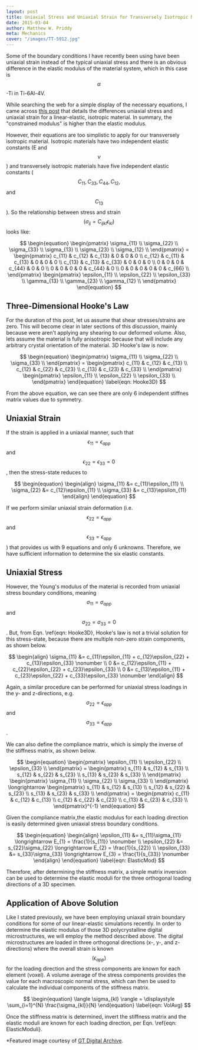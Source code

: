 ```yaml
---
layout: post
title: Uniaxial Stress and Uniaxial Strain for Transversely Isotropic Material
date: 2015-03-04
author: Matthew W. Priddy
meta: Mechanics 
cover: "/images/TT-5912.jpg"
---
```


Some of the boundary conditions I have recently been using have been uniaxial strain instead of the typical uniaxial stress and there is an obvious difference in the elastic modulus of the material system, which in this case is $$\alpha$$-Ti in Ti-6Al-4V.  

While searching the web for a simple display of the necessary equations, I came across [this post](http://csmbrannon.net/2012/08/02/distinction-between-uniaxial-stress-and-uniaxial-strain/) that details the differences uniaxial stress and uniaxial strain for a linear-elastic, isotropic material.  In summary, the "constrained modulus" is higher than the elastic modulus.  

However, their equations are too simplistic to apply for our transversely isotropic material.  Isotropic materials have two independent elastic constants (E and $$\nu$$) and transversely isotropic materials have five independent elastic constants ($$C_{11}, C_{33}, C_{44}, C_{12},$$ and $$C_{13}$$).  So the relationship between stress and strain $$\left(\sigma_{ij} = C_{ijkl} \epsilon_{kl}\right)$$ looks like:

$$
\begin{equation}
\begin{pmatrix}
\sigma_{11} \\ \sigma_{22} \\ \sigma_{33} \\ \sigma_{13} \\ \sigma_{23} \\ \sigma_{12} \\ 
\end{pmatrix} = 
\begin{pmatrix}
  c_{11} & c_{12} & c_{13} & 0 & 0 & 0 \\
  c_{12} & c_{11} & c_{13} & 0 & 0 & 0 \\
  c_{13} & c_{13} & c_{33} & 0 & 0 & 0 \\
  0 & 0 & 0 & c_{44} & 0 & 0 \\
  0 & 0 & 0 & 0 & c_{44} & 0 \\
  0 & 0 & 0 & 0 & 0 & c_{66} \\
\end{pmatrix}
\begin{pmatrix}
\epsilon_{11} \\ \epsilon_{22} \\ \epsilon_{33} \\ \gamma_{13} \\ \gamma_{23} \\ \gamma_{12} \\ 
\end{pmatrix}
\end{equation}
$$

## Three-Dimensional Hooke's Law

For the duration of this post, let us assume that shear stresses/strains are zero.  This will become clear in later sections of this discussion, mainly because were aren't applying any shearing to our deformed volume.  Also, lets assume the material is fully anisotropic because that will include any arbitrary crystal orientation of the material.  3D Hooke's law is now:

$$
\begin{equation}
\begin{pmatrix}
\sigma_{11} \\ \sigma_{22} \\ \sigma_{33} \\ 
\end{pmatrix} = 
\begin{pmatrix}
  c_{11} & c_{12} & c_{13} \\
  c_{12} & c_{22} & c_{23} \\
  c_{13} & c_{23} & c_{33} \\
\end{pmatrix}
\begin{pmatrix}
\epsilon_{11} \\ \epsilon_{22} \\ \epsilon_{33} \\ 
\end{pmatrix}
\end{equation}
\label{eqn: Hooke3D}
$$

From the above equation, we can see there are only 6 independent stiffnes matrix values due to symmetry.  

## Uniaxial Strain

If the strain is applied in a uniaxial manner, such that $$\epsilon_{11}=\epsilon_{app}$$ and  $$\epsilon_{22}=\epsilon_{33}=0$$, then the stress-state reduces to

$$
\begin{equation}
\begin{align}
  \sigma_{11} &= c_{11}\epsilon_{11}  \\
  \sigma_{22} &= c_{12}\epsilon_{11}  \\
  \sigma_{33} &= c_{13}\epsilon_{11} 
\end{align}
\end{equation}
$$

If we perform similar uniaxial strain deformation (i.e. $$\epsilon_{22}=\epsilon_{app}$$ and $$\epsilon_{33}=\epsilon_{app}$$) that provides us with 9 equations and only 6 unknowns.  Therefore, we have sufficient information to determine the six elastic constants.  

## Uniaxial Stress

However, the Young's modulus of the material is recorded from uniaxial stress boundary conditions, meaning $$\sigma_{11}=\sigma_{app}$$ and $$\sigma_{22}=\sigma_{33}=0$$.  But, from Eqn. \ref{eqn: Hooke3D}, Hooke's law is not a trivial solution for this stress-state, because there are multiple non-zero strain components, as shown below.

$$
\begin{align}
  \sigma_{11} &= c_{11}\epsilon_{11} + c_{12}\epsilon_{22} + c_{13}\epsilon_{33} \nonumber \\
            0 &= c_{12}\epsilon_{11} + c_{22}\epsilon_{22} + c_{23}\epsilon_{33} \\
            0 &= c_{13}\epsilon_{11} + c_{23}\epsilon_{22} + c_{33}\epsilon_{33} \nonumber
\end{align}
$$

Again, a similar procedure can be performed for uniaxial stress loadings in the y- and z-directions, e.g. $$\sigma_{22}=\epsilon_{app}$$ and $$\sigma_{33}=\epsilon_{app}$$.  

We can also define the compliance matrix, which is simply the inverse of the stiffness matrix, as shown below.

$$
\begin{equation}
\begin{pmatrix}
\epsilon_{11} \\ \epsilon_{22} \\ \epsilon_{33} \\ 
\end{pmatrix} = 
\begin{pmatrix}
  s_{11} & s_{12} & s_{13} \\
  s_{12} & s_{22} & s_{23} \\
  s_{13} & s_{23} & s_{33} \\
\end{pmatrix}
\begin{pmatrix}
\sigma_{11} \\ \sigma_{22} \\ \sigma_{33} \\ 
\end{pmatrix}
\longrightarrow
\begin{pmatrix}
  s_{11} & s_{12} & s_{13} \\
  s_{12} & s_{22} & s_{23} \\
  s_{13} & s_{23} & s_{33} \\
\end{pmatrix} =
\begin{pmatrix}
  c_{11} & c_{12} & c_{13} \\
  c_{12} & c_{22} & c_{23} \\
  c_{13} & c_{23} & c_{33} \\
\end{pmatrix}^{-1}
\end{equation}
$$

Given the compliance matrix,the elastic modulus for each loading direction is easily determined given uniaxial stress boundary conditions.

$$
\begin{equation}
\begin{align}
  \epsilon_{11} &= s_{11}\sigma_{11} \longrightarrow E_{1} = \frac{1}{s_{11}} \nonumber \\
  \epsilon_{22} &= s_{22}\sigma_{22} \longrightarrow E_{2} = \frac{1}{s_{22}} \\
  \epsilon_{33} &= s_{33}\sigma_{33} \longrightarrow E_{3} = \frac{1}{s_{33}} \nonumber
\end{align}
\end{equation}
\label{eqn: ElasticMod}
$$

Therefore, after determining the stiffness matrix, a simple matrix inversion can be used to determine the elastic moduli for the three orthogonal loading directions of a 3D specimen.

## Application of Above Solution

Like I stated previously, we have been employing uniaxail strain boundary conditions for some of our linear-elastic simulations recently.  In order to determine the elastic modulus of those 3D polycrystalline digital microstructures, we will employ the method described above.  The digital microstructures are loaded in three orthogonal directions (x-, y-, and z-directions) where the overall strain is known $$\left( \epsilon_{app} \right)$$ for the loading direction and the stress components are known for each element (voxel).  A volume average of the stress components provides the value for each macroscopic normal stress, which can then be used to calculate the individual components of the stiffness matrix.

$$
\begin{equation}
\langle \sigma_{kl} \rangle = \displaystyle \sum_{i=1}^{N} \frac{\sigma_{kl}}{N} 
\end{equation}
\label{eqn: VolAvg}
$$

Once the stiffness matrix is determined, invert the stiffness matrix and the elastic moduli are known for each loading direction, per Eqn. \ref{eqn: ElasticModuli}.

*Featured image courtesy of [GT Digital Archive](http://www.comm.gatech.edu/resources/photo-video).
